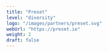 ```yaml
---
title: "Preset"
level: "diversity"
logo: "/images/partners/preset.svg"
webUrl: "https://preset.io"
weight: 2
draft: false
---
```


